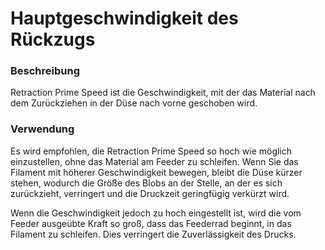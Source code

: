 Hauptgeschwindigkeit des Rückzugs
====
### **Beschreibung**
Retraction Prime Speed ist die Geschwindigkeit, mit der das Material nach dem Zurückziehen in der Düse nach vorne geschoben wird.

### **Verwendung**
Es wird empfohlen, die Retraction Prime Speed so hoch wie möglich einzustellen, ohne das Material am Feeder zu schleifen. Wenn Sie das Filament mit höherer Geschwindigkeit bewegen, bleibt die Düse kürzer stehen, wodurch die Größe des Blobs an der Stelle, an der es sich zurückzieht, verringert und die Druckzeit geringfügig verkürzt wird.

Wenn die Geschwindigkeit jedoch zu hoch eingestellt ist, wird die vom Feeder ausgeübte Kraft so groß, dass das Feederrad beginnt, in das Filament zu schleifen. Dies verringert die Zuverlässigkeit des Drucks.